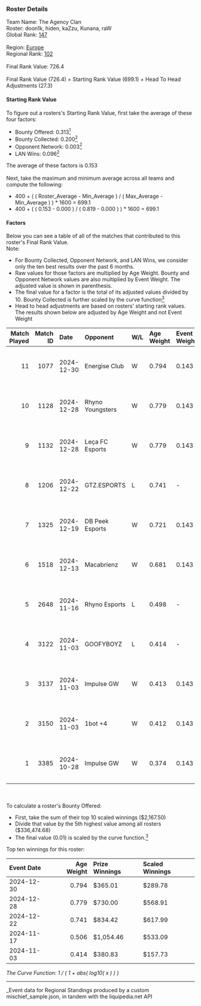 ### Roster Details<br />
Team Name: The Agency Clan<br />
Roster: doon1k, hiden, kaZzu, Kunana, raW<br />
Global Rank: [147](../../standings_global_2025_03_01.md)<br />
<br />
Region: [Europe]( ../../standings_europe_2025_03_01.md)<br />
Regional Rank: [102]( ../../standings_europe_2025_03_01.md)<br />
<br />
Final Rank Value:  726.4<br />
<br />
Final Rank Value (726.4) = Starting Rank Value (699.1) + Head To Head Adjustments (27.3)<br />

#### Starting Rank Value<br />
To figure out a rosters's Starting Rank Value, first take the average of these four factors:<br />
- Bounty Offered: 0.313[<sup>1</sup>](#table2)
- Bounty Collected: 0.200[<sup>2</sup>](#table1)
- Opponent Network: 0.003[<sup>2</sup>](#table1)
- LAN Wins: 0.096[<sup>2</sup>](#table1)

The average of these factors is 0.153<br />
<br />
Next, take the maximum and minimum average across all teams and compute the following:<br />
- 400 + ( ( Roster_Average - Min_Average ) / ( Max_Average - Min_Average ) ) * 1600 = 699.1
- 400 + ( ( 0.153 - 0.000 ) / ( 0.819 - 0.000 ) ) * 1600 = 699.1


#### Factors<br />
Below you can see a table of all of the matches that contributed to this roster's Final Rank Value.<br />
Note:<br />

- For Bounty Collected, Opponent Network, and LAN Wins, we consider only the ten best results over the past 6 months.
- Raw values for those factors are multiplied by Age Weight. Bounty and Opponent Network values are also multiplied by Event Weight. The adjusted value is shown in parenthesis.
- The final value for a factor is the total of its adjusted values divided by 10. Bounty Collected is further scaled by the curve function[<sup>3</sup>](#curveFunction)
- Head to head adjustments are based on rosters' starting rank values. The results shown below are adjusted by Age Weight and not Event Weight
<span id="table1"></span><br />


| Match Played | Match ID | Date       | Opponent         | W/L | Age Weight | Event Weight | Bounty Collected | Opponent Network | LAN Wins  | H2H Adj. | Roster                               |
| -: | -: | :- | :- | :- | :- | :- | :- | :- | :- | -: | :- |
|           11 |     1077 | 2024-12-30 | Energise Club    | W   | 0.794      | 0.143        | 0.000 (0.000)    | 0.077 (0.009)    | 0 (0.000) |     6.16 | doon1k, hiden, kaZzu, Kunana, raW    |
|           10 |     1128 | 2024-12-28 | Rhyno Youngsters | W   | 0.779      | 0.143        | 0.002 (0.000)    | 0.066 (0.007)    | 0 (0.000) |     9.49 | doon1k, Hiden, kazzu, Kunana, raW    |
|            9 |     1132 | 2024-12-28 | Leça FC Esports  | W   | 0.779      | 0.143        | 0.000 (0.000)    | 0.000 (0.000)    | 0 (0.000) |     3.68 | doon1k, Hiden, kazzu, Kunana, raW    |
|            8 |     1206 | 2024-12-22 | GTZ.ESPORTS      | L   | 0.741      | -            | -                | -                | -         |    -2.44 | doon1k, Hiden, kazzu, Kunana, raW    |
|            7 |     1325 | 2024-12-19 | DB Peek Esports  | W   | 0.721      | 0.143        | 0.000 (0.000)    | 0.038 (0.004)    | 0 (0.000) |     3.60 | doon1k, hiden, kaZzu, Kunana, raW    |
|            6 |     1518 | 2024-12-13 | Macabrienz       | W   | 0.681      | 0.143        | 0.000 (0.000)    | 0.000 (0.000)    | 0 (0.000) |     3.29 | doon1k, hiden, kaZzu, Kunana, raW    |
|            5 |     2648 | 2024-11-16 | Rhyno Esports    | L   | 0.498      | -            | -                | -                | -         |    -4.51 | Hiden, kaZzu, Kunana, raW, Werzaide  |
|            4 |     3122 | 2024-11-03 | GOOFYBOYZ        | L   | 0.414      | -            | -                | -                | -         |    -6.40 | doon1k, Hiden, kazzu, Kunana, raW    |
|            3 |     3137 | 2024-11-03 | Impulse GW       | W   | 0.413      | 0.143        | 0.006 (0.000)    | 0.066 (0.004)    | 1 (0.413) |     6.39 | doon1k, Hiden, kazzu, Kunana, raW    |
|            2 |     3150 | 2024-11-03 | 1bot +4          | W   | 0.412      | 0.143        | 0.000 (0.000)    | 0.000 (0.000)    | 1 (0.412) |     1.98 | doon1k, Hiden, kazzu, Kunana, raW    |
|            1 |     3385 | 2024-10-28 | Impulse GW       | W   | 0.374      | 0.143        | 0.006 (0.000)    | 0.066 (0.004)    | 0 (0.000) |     6.09 | doon1k, kaZzu, Kunana, raW, Werzaide |

<br />
<span id="table2"></span><br />
To calculate a roster's Bounty Offered:<br />

- First, take the sum of their top 10 scaled winnings ($2,167.50)
- Divide that value by the 5th highest value among all rosters ($336,474.68)
- The final value (0.01) is scaled by the curve function.[<sup>3</sup>](#curveFunction)

Top ten winnings for this roster:<br />

| Event Date | Age Weight | Prize Winnings | Scaled Winnings |
| :- | -: | :- | :- |
| 2024-12-30 |      0.794 | $365.01        | $289.78         |
| 2024-12-28 |      0.779 | $730.00        | $568.91         |
| 2024-12-22 |      0.741 | $834.42        | $617.99         |
| 2024-11-17 |      0.506 | $1,054.46      | $533.09         |
| 2024-11-03 |      0.414 | $380.83        | $157.73         |


<span id="curveFunction"></span>_The Curve Function: 1 / ( 1 + abs( log10( x ) ) )_<br />

---
_Event data for Regional Standings produced by a custom mischief_sample.json, in tandem with the liquipedia.net API<br />
